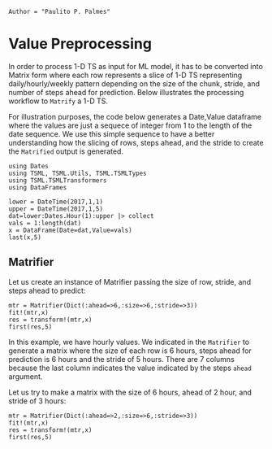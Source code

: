 ```@meta
Author = "Paulito P. Palmes"
```

# Value Preprocessing
In order to process 1-D TS as input for ML model, it has to
be converted into Matrix form where each row represents a 
slice of 1-D TS representing daily/hourly/weekly pattern
depending on the size of the chunk, stride, and 
number of steps ahead for prediction. Below illustrates
the processing workflow to `Matrify` a 1-D TS.

For illustration purposes, the code below generates a 
Date,Value dataframe where the values are just a sequece
of integer from 1 to the length of the date sequence.
We use this simple sequence to have a better understanding how the
slicing of rows, steps ahead, and the stride to create the `Matrified` output
is generated.


```@example matrify
using Dates
using TSML, TSML.Utils, TSML.TSMLTypes
using TSML.TSMLTransformers
using DataFrames

lower = DateTime(2017,1,1)
upper = DateTime(2017,1,5)
dat=lower:Dates.Hour(1):upper |> collect
vals = 1:length(dat)
x = DataFrame(Date=dat,Value=vals)
last(x,5)
```

## Matrifier
Let us create an instance of Matrifier passing the size of row,
stride, and steps ahead to predict:

```@example matrify
mtr = Matrifier(Dict(:ahead=>6,:size=>6,:stride=>3))
fit!(mtr,x)
res = transform!(mtr,x)
first(res,5)
```

In this example, we have hourly values. We indicated in the 
`Matrifier` to generate a matrix where the size of each row
is 6 hours, steps ahead for prediction is 6 hours and the
stride of 5 hours. There are 7 columns because the last column
indicates the value indicated by the steps `ahead` argument.

Let us try to make a matrix with the size of 6 hours, ahead of
2 hour, and stride of 3 hours:

```@example matrify
mtr = Matrifier(Dict(:ahead=>2,:size=>6,:stride=>3))
fit!(mtr,x)
res = transform!(mtr,x)
first(res,5)
```
